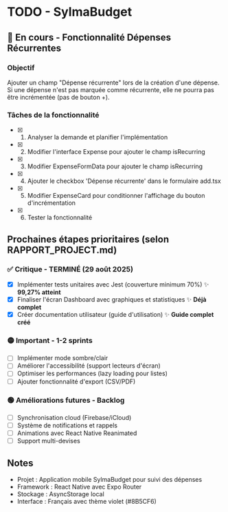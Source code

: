 # TODO - SylmaBudget

## 🚀 En cours - Fonctionnalité Dépenses Récurrentes

### Objectif
Ajouter un champ "Dépense récurrente" lors de la création d'une dépense. Si une dépense n'est pas marquée comme récurrente, elle ne pourra pas être incrémentée (pas de bouton +).

### Tâches de la fonctionnalité
- [x] 1. Analyser la demande et planifier l'implémentation
- [x] 2. Modifier l'interface Expense pour ajouter le champ isRecurring
- [x] 3. Modifier ExpenseFormData pour ajouter le champ isRecurring
- [x] 4. Ajouter le checkbox 'Dépense récurrente' dans le formulaire add.tsx
- [x] 5. Modifier ExpenseCard pour conditionner l'affichage du bouton d'incrémentation
- [x] 6. Tester la fonctionnalité

## Prochaines étapes prioritaires (selon RAPPORT_PROJECT.md)

### ✅ Critique - TERMINÉ (29 août 2025)
- [x] Implémenter tests unitaires avec Jest (couverture minimum 70%) ✨ **99,27% atteint**
- [x] Finaliser l'écran Dashboard avec graphiques et statistiques ✨ **Déjà complet**
- [x] Créer documentation utilisateur (guide d'utilisation) ✨ **Guide complet créé**

### 🟡 Important - 1-2 sprints
- [ ] Implémenter mode sombre/clair
- [ ] Améliorer l'accessibilité (support lecteurs d'écran)
- [ ] Optimiser les performances (lazy loading pour listes)
- [ ] Ajouter fonctionnalité d'export (CSV/PDF)

### 🟢 Améliorations futures - Backlog
- [ ] Synchronisation cloud (Firebase/iCloud)
- [ ] Système de notifications et rappels
- [ ] Animations avec React Native Reanimated
- [ ] Support multi-devises

## Notes
- Projet : Application mobile SylmaBudget pour suivi des dépenses
- Framework : React Native avec Expo Router
- Stockage : AsyncStorage local
- Interface : Français avec thème violet (#8B5CF6)
